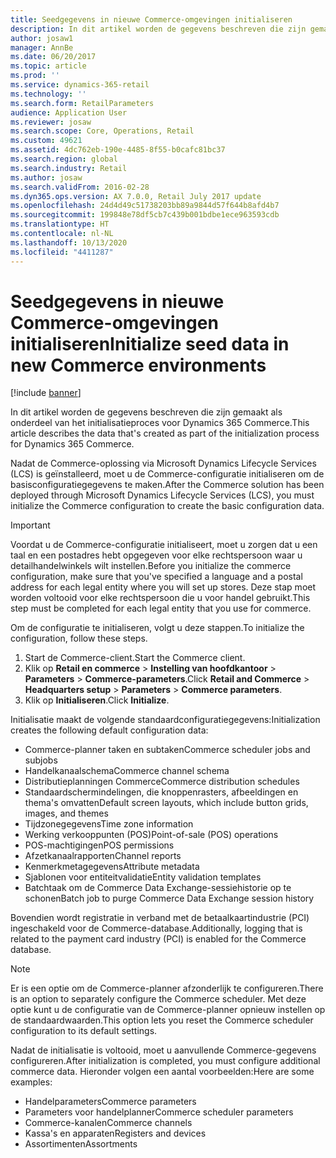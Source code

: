 ```yaml
---
title: Seedgegevens in nieuwe Commerce-omgevingen initialiseren
description: In dit artikel worden de gegevens beschreven die zijn gemaakt als onderdeel van het initialisatieproces voor Dynamics 365 Commerce.
author: josaw1
manager: AnnBe
ms.date: 06/20/2017
ms.topic: article
ms.prod: ''
ms.service: dynamics-365-retail
ms.technology: ''
ms.search.form: RetailParameters
audience: Application User
ms.reviewer: josaw
ms.search.scope: Core, Operations, Retail
ms.custom: 49621
ms.assetid: 4dc762eb-190e-4485-8f55-b0cafc81bc37
ms.search.region: global
ms.search.industry: Retail
ms.author: josaw
ms.search.validFrom: 2016-02-28
ms.dyn365.ops.version: AX 7.0.0, Retail July 2017 update
ms.openlocfilehash: 24d4d49c51738203bb89a9844d57f644b8afd4b7
ms.sourcegitcommit: 199848e78df5cb7c439b001bdbe1ece963593cdb
ms.translationtype: HT
ms.contentlocale: nl-NL
ms.lasthandoff: 10/13/2020
ms.locfileid: "4411287"
---
```

# <a name="initialize-seed-data-in-new-commerce-environments"></a><span data-ttu-id="da5e3-103">Seedgegevens in nieuwe Commerce-omgevingen initialiseren</span><span class="sxs-lookup"><span data-stu-id="da5e3-103">Initialize seed data in new Commerce environments</span></span>

[!include [banner](includes/banner.md)]

<span data-ttu-id="da5e3-104">In dit artikel worden de gegevens beschreven die zijn gemaakt als onderdeel van het initialisatieproces voor Dynamics 365 Commerce.</span><span class="sxs-lookup"><span data-stu-id="da5e3-104">This article describes the data that's created as part of the initialization process for Dynamics 365 Commerce.</span></span>

<span data-ttu-id="da5e3-105">Nadat de Commerce-oplossing via Microsoft Dynamics Lifecycle Services (LCS) is geïnstalleerd, moet u de Commerce-configuratie initialiseren om de basisconfiguratiegegevens te maken.</span><span class="sxs-lookup"><span data-stu-id="da5e3-105">After the Commerce solution has been deployed through Microsoft Dynamics Lifecycle Services (LCS), you must initialize the Commerce configuration to create the basic configuration data.</span></span>

> [!IMPORTANT]
> <span data-ttu-id="da5e3-106">Voordat u de Commerce-configuratie initialiseert, moet u zorgen dat u een taal en een postadres hebt opgegeven voor elke rechtspersoon waar u detailhandelwinkels wilt instellen.</span><span class="sxs-lookup"><span data-stu-id="da5e3-106">Before you initialize the commerce configuration, make sure that you've specified a language and a postal address for each legal entity where you will set up stores.</span></span> <span data-ttu-id="da5e3-107">Deze stap moet worden voltooid voor elke rechtspersoon die u voor handel gebruikt.</span><span class="sxs-lookup"><span data-stu-id="da5e3-107">This step must be completed for each legal entity that you use for commerce.</span></span>

<span data-ttu-id="da5e3-108">Om de configuratie te initialiseren, volgt u deze stappen.</span><span class="sxs-lookup"><span data-stu-id="da5e3-108">To initialize the configuration, follow these steps.</span></span>

1. <span data-ttu-id="da5e3-109">Start de Commerce-client.</span><span class="sxs-lookup"><span data-stu-id="da5e3-109">Start the Commerce client.</span></span>
2. <span data-ttu-id="da5e3-110">Klik op **Retail en commerce** &gt; **Instelling van hoofdkantoor** &gt; **Parameters** &gt; **Commerce-parameters**.</span><span class="sxs-lookup"><span data-stu-id="da5e3-110">Click **Retail and Commerce** &gt; **Headquarters setup** &gt; **Parameters** &gt; **Commerce parameters**.</span></span>
3. <span data-ttu-id="da5e3-111">Klik op **Initialiseren**.</span><span class="sxs-lookup"><span data-stu-id="da5e3-111">Click **Initialize**.</span></span>

<span data-ttu-id="da5e3-112">Initialisatie maakt de volgende standaardconfiguratiegegevens:</span><span class="sxs-lookup"><span data-stu-id="da5e3-112">Initialization creates the following default configuration data:</span></span>

- <span data-ttu-id="da5e3-113">Commerce-planner taken en subtaken</span><span class="sxs-lookup"><span data-stu-id="da5e3-113">Commerce scheduler jobs and subjobs</span></span>
- <span data-ttu-id="da5e3-114">Handelkanaalschema</span><span class="sxs-lookup"><span data-stu-id="da5e3-114">Commerce channel schema</span></span>
- <span data-ttu-id="da5e3-115">Distributieplanningen Commerce</span><span class="sxs-lookup"><span data-stu-id="da5e3-115">Commerce distribution schedules</span></span>
- <span data-ttu-id="da5e3-116">Standaardschermindelingen, die knoppenrasters, afbeeldingen en thema's omvatten</span><span class="sxs-lookup"><span data-stu-id="da5e3-116">Default screen layouts, which include button grids, images, and themes</span></span>
- <span data-ttu-id="da5e3-117">Tijdzonegegevens</span><span class="sxs-lookup"><span data-stu-id="da5e3-117">Time zone information</span></span>
- <span data-ttu-id="da5e3-118">Werking verkooppunten (POS)</span><span class="sxs-lookup"><span data-stu-id="da5e3-118">Point-of-sale (POS) operations</span></span>
- <span data-ttu-id="da5e3-119">POS-machtigingen</span><span class="sxs-lookup"><span data-stu-id="da5e3-119">POS permissions</span></span>
- <span data-ttu-id="da5e3-120">Afzetkanaalrapporten</span><span class="sxs-lookup"><span data-stu-id="da5e3-120">Channel reports</span></span>
- <span data-ttu-id="da5e3-121">Kenmerkmetagegevens</span><span class="sxs-lookup"><span data-stu-id="da5e3-121">Attribute metadata</span></span>
- <span data-ttu-id="da5e3-122">Sjablonen voor entiteitvalidatie</span><span class="sxs-lookup"><span data-stu-id="da5e3-122">Entity validation templates</span></span>
- <span data-ttu-id="da5e3-123">Batchtaak om de Commerce Data Exchange-sessiehistorie op te schonen</span><span class="sxs-lookup"><span data-stu-id="da5e3-123">Batch job to purge Commerce Data Exchange session history</span></span>

<span data-ttu-id="da5e3-124">Bovendien wordt registratie in verband met de betaalkaartindustrie (PCI) ingeschakeld voor de Commerce-database.</span><span class="sxs-lookup"><span data-stu-id="da5e3-124">Additionally, logging that is related to the payment card industry (PCI) is enabled for the Commerce database.</span></span>

> [!NOTE]
> <span data-ttu-id="da5e3-125">Er is een optie om de Commerce-planner afzonderlijk te configureren.</span><span class="sxs-lookup"><span data-stu-id="da5e3-125">There is an option to separately configure the Commerce scheduler.</span></span> <span data-ttu-id="da5e3-126">Met deze optie kunt u de configuratie van de Commerce-planner opnieuw instellen op de standaardwaarden.</span><span class="sxs-lookup"><span data-stu-id="da5e3-126">This option lets you reset the Commerce scheduler configuration to its default settings.</span></span>

<span data-ttu-id="da5e3-127">Nadat de initialisatie is voltooid, moet u aanvullende Commerce-gegevens configureren.</span><span class="sxs-lookup"><span data-stu-id="da5e3-127">After initialization is completed, you must configure additional commerce data.</span></span> <span data-ttu-id="da5e3-128">Hieronder volgen een aantal voorbeelden:</span><span class="sxs-lookup"><span data-stu-id="da5e3-128">Here are some examples:</span></span>

- <span data-ttu-id="da5e3-129">Handelparameters</span><span class="sxs-lookup"><span data-stu-id="da5e3-129">Commerce parameters</span></span>
- <span data-ttu-id="da5e3-130">Parameters voor handelplanner</span><span class="sxs-lookup"><span data-stu-id="da5e3-130">Commerce scheduler parameters</span></span>
- <span data-ttu-id="da5e3-131">Commerce-kanalen</span><span class="sxs-lookup"><span data-stu-id="da5e3-131">Commerce channels</span></span>
- <span data-ttu-id="da5e3-132">Kassa's en apparaten</span><span class="sxs-lookup"><span data-stu-id="da5e3-132">Registers and devices</span></span>
- <span data-ttu-id="da5e3-133">Assortimenten</span><span class="sxs-lookup"><span data-stu-id="da5e3-133">Assortments</span></span>

